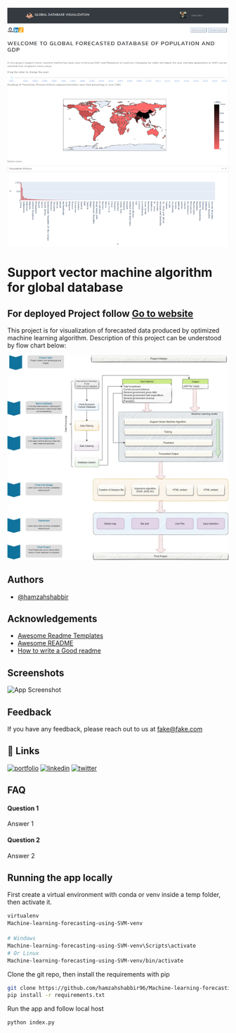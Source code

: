 

![Logo](pictures/ss.png)

    
# Support vector machine algorithm for global database
## For deployed Project follow [Go to website](https://svmalgorithm.herokuapp.com/)
This project is for visualization of forecasted data produced by optimized machine learning algorithm.
Description of this project can be understood by flow chart below:

![Logo](pictures/project.jpg)


## Authors

- [@hamzahshabbir](https://www.linkedin.com/in/hamzah-shabbir-108765a5/)

  
## Acknowledgements

 - [Awesome Readme Templates](https://awesomeopensource.com/project/elangosundar/awesome-README-templates)
 - [Awesome README](https://github.com/matiassingers/awesome-readme)
 - [How to write a Good readme](https://bulldogjob.com/news/449-how-to-write-a-good-readme-for-your-github-project)

  
## Screenshots

![App Screenshot](https://via.placeholder.com/468x300?text=App+Screenshot+Here)

  
## Feedback

If you have any feedback, please reach out to us at fake@fake.com

  
## 🔗 Links
[![portfolio](https://img.shields.io/badge/my_portfolio-000?style=for-the-badge&logo=ko-fi&logoColor=white)](https://katherinempeterson.com/)
[![linkedin](https://img.shields.io/badge/linkedin-0A66C2?style=for-the-badge&logo=linkedin&logoColor=white)](https://www.linkedin.com/)
[![twitter](https://img.shields.io/badge/twitter-1DA1F2?style=for-the-badge&logo=twitter&logoColor=white)](https://twitter.com/)

  
## FAQ

#### Question 1

Answer 1

#### Question 2

Answer 2

  
## Running the app locally


First create a virtual environment with conda or venv inside a temp folder, then activate it.



```bash
virtualenv 
Machine-learning-forecasting-using-SVM-venv

# Windows
Machine-learning-forecasting-using-SVM-venv\Scripts\activate
# Or Linux
Machine-learning-forecasting-using-SVM-venv/bin/activate

```
Clone the git repo, then install the requirements with pip
```bash
git clone https://github.com/hamzahshabbir96/Machine-learning-forecasting-using-SVM.git
pip install -r requirements.txt
```
Run the app and follow local host 
```bash
python index.py
```

